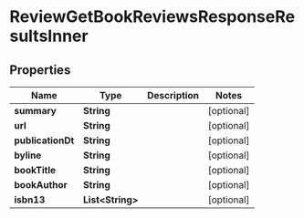 

# ReviewGetBookReviewsResponseResultsInner


## Properties

| Name | Type | Description | Notes |
|------------ | ------------- | ------------- | -------------|
|**summary** | **String** |  |  [optional] |
|**url** | **String** |  |  [optional] |
|**publicationDt** | **String** |  |  [optional] |
|**byline** | **String** |  |  [optional] |
|**bookTitle** | **String** |  |  [optional] |
|**bookAuthor** | **String** |  |  [optional] |
|**isbn13** | **List&lt;String&gt;** |  |  [optional] |



